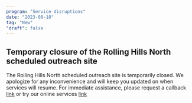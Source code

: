 ```yaml
---
program: "Service disruptions"
date: "2023-08-18"
tag: "New"
"draft": false
---
```


## Temporary closure of the Rolling Hills North scheduled outreach site

The Rolling Hills North scheduled outreach site is temporarily closed. We apologize for any inconvenience and will keep you updated on when services will resume. For immediate assistance, please request a callback [link](https://eservices.canada.ca/en/service/)  or try our online services [link](https://www.canada.ca/en/employment-social-development/services/my-account.html) 